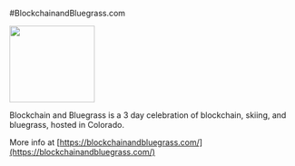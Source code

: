 #BlockchainandBluegrass.com

<img src="https://blockchainandbluegrass.com/images/logo_transparent.png" width=150 height=135>

Blockchain and Bluegrass is a 3 day celebration of blockchain, skiing, and bluegrass, hosted in Colorado. 

More info at [https://blockchainandbluegrass.com/](https://blockchainandbluegrass.com/)

